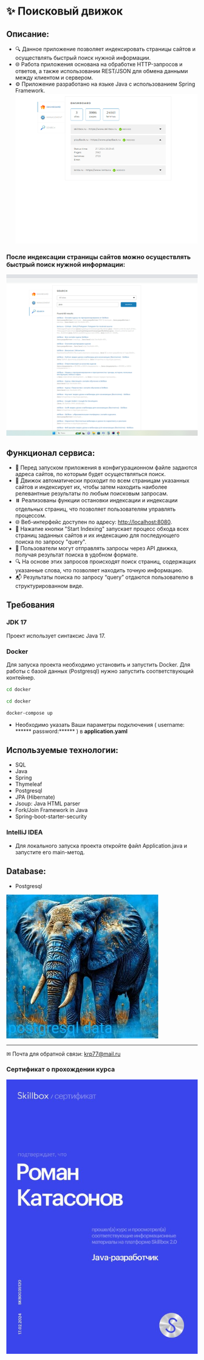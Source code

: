 #  ✨ Поисковый движок 

## Описание:
- 🔍 Данное приложение позволяет индексировать страницы сайтов и осуществлять быстрый поиск нужной информации.
- 🌐 Работа приложения основана на обработке HTTP-запросов и ответов, а также использовании REST/JSON для обмена данными между клиентом и сервером.
- ⚙️ Приложение разработано на языке Java с использованием Spring Framework.
![image](./image/3.png )
### После индексации страницы сайтов можно осуществлять быстрый поиск нужной информации:
![image](./image/4.png)
## Функционал сервиса:
- 📜 Перед запуском приложения в конфигурационном файле задаются адреса сайтов, по которым будет осуществляться поиск.
- 🔄 Движок автоматически проходит по всем страницам указанных сайтов и индексирует их, чтобы затем находить наиболее релевантные результаты по любым поисковым запросам.
- ⏸️ Реализованы функции остановки индексации и индексации отдельных страниц, что позволяет пользователям управлять процессом.
- 🌐 Веб-интерфейс доступен по адресу: [http://localhost:8080](http://localhost:8080).
- 🎸 Нажатие кнопки "Start Indexing" запускает процесс обхода всех страниц заданных сайтов и их индексацию для последующего поиска по запросу "query".
- 💬 Пользователи могут отправлять запросы через API движка, получая результат поиска в удобном формате.
- 🔍 На основе этих запросов происходят поиск страниц, содержащих указанные слова, что позволяет находить точную информацию.
- 📬 Результаты поиска по запросу “query” отдаются пользователю в структурированном виде.

## Требования

### JDK 17
Проект использует синтаксис Java 17.

### Docker
Для запуска проекта необходимо установить и запустить Docker. Для работы с базой данных (Postgresql) нужно запустить соответствующий контейнер.

```bash
cd docker
```
```bash
cd docker
```
```bash
docker-compose up
```
- Необходимо указать Ваши параметры подключения ( username: ******  password:****** ) в **application.yaml**
## Используемые технологии:
-  SQL 
-  Java 
-  Spring 
-  Thymeleaf 
-  Postgresql 
-  JPA (Hibernate) 
-  Jsoup: Java HTML parser 
-  Fork/Join Framework in Java 
-  Spring-boot-starter-security  

### IntelliJ IDEA

- Для локального запуска проекта откройте файл Application.java и запустите его main-метод.


## Database:
- Postgresql

![image](./image/5.jpg )


____
✉  Почта для обратной связи:
<a href="">krp77@mail.ru</a>

### Сертификат о прохождении курса

![image](./image/7.jpg )
